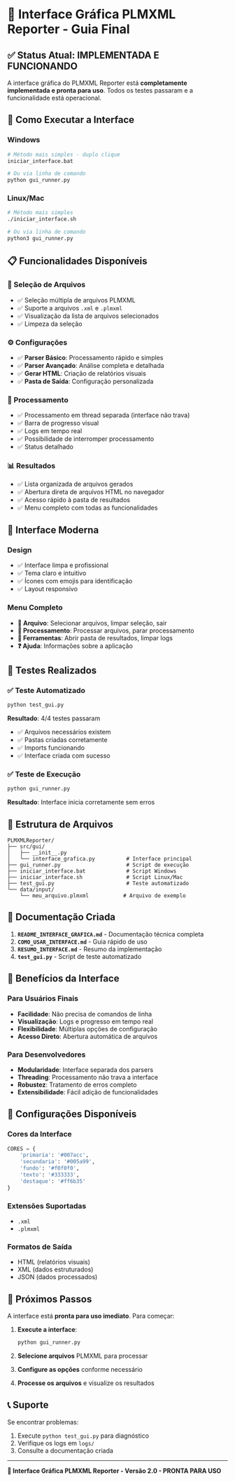 # 🎉 Interface Gráfica PLMXML Reporter - Guia Final

## ✅ Status Atual: **IMPLEMENTADA E FUNCIONANDO**

A interface gráfica do PLMXML Reporter está **completamente implementada e pronta para uso**. Todos os testes passaram e a funcionalidade está operacional.

## 🚀 Como Executar a Interface

### Windows
```bash
# Método mais simples - duplo clique
iniciar_interface.bat

# Ou via linha de comando
python gui_runner.py
```

### Linux/Mac
```bash
# Método mais simples
./iniciar_interface.sh

# Ou via linha de comando
python3 gui_runner.py
```

## 📋 Funcionalidades Disponíveis

### 🎯 Seleção de Arquivos
- ✅ Seleção múltipla de arquivos PLMXML
- ✅ Suporte a arquivos `.xml` e `.plmxml`
- ✅ Visualização da lista de arquivos selecionados
- ✅ Limpeza da seleção

### ⚙️ Configurações
- ✅ **Parser Básico**: Processamento rápido e simples
- ✅ **Parser Avançado**: Análise completa e detalhada
- ✅ **Gerar HTML**: Criação de relatórios visuais
- ✅ **Pasta de Saída**: Configuração personalizada

### 🔄 Processamento
- ✅ Processamento em thread separada (interface não trava)
- ✅ Barra de progresso visual
- ✅ Logs em tempo real
- ✅ Possibilidade de interromper processamento
- ✅ Status detalhado

### 📊 Resultados
- ✅ Lista organizada de arquivos gerados
- ✅ Abertura direta de arquivos HTML no navegador
- ✅ Acesso rápido à pasta de resultados
- ✅ Menu completo com todas as funcionalidades

## 🎨 Interface Moderna

### Design
- ✅ Interface limpa e profissional
- ✅ Tema claro e intuitivo
- ✅ Ícones com emojis para identificação
- ✅ Layout responsivo

### Menu Completo
- **📁 Arquivo**: Selecionar arquivos, limpar seleção, sair
- **🔄 Processamento**: Processar arquivos, parar processamento
- **🔧 Ferramentas**: Abrir pasta de resultados, limpar logs
- **❓ Ajuda**: Informações sobre a aplicação

## 🧪 Testes Realizados

### ✅ Teste Automatizado
```bash
python test_gui.py
```

**Resultado**: 4/4 testes passaram
- ✅ Arquivos necessários existem
- ✅ Pastas criadas corretamente
- ✅ Imports funcionando
- ✅ Interface criada com sucesso

### ✅ Teste de Execução
```bash
python gui_runner.py
```

**Resultado**: Interface inicia corretamente sem erros

## 📁 Estrutura de Arquivos

```
PLMXMLReporter/
├── src/gui/
│   ├── __init__.py
│   └── interface_grafica.py          # Interface principal
├── gui_runner.py                     # Script de execução
├── iniciar_interface.bat             # Script Windows
├── iniciar_interface.sh              # Script Linux/Mac
├── test_gui.py                       # Teste automatizado
└── data/input/
    └── meu_arquivo.plmxml           # Arquivo de exemplo
```

## 📖 Documentação Criada

1. **`README_INTERFACE_GRAFICA.md`** - Documentação técnica completa
2. **`COMO_USAR_INTERFACE.md`** - Guia rápido de uso
3. **`RESUMO_INTERFACE.md`** - Resumo da implementação
4. **`test_gui.py`** - Script de teste automatizado

## 🎯 Benefícios da Interface

### Para Usuários Finais
- **Facilidade**: Não precisa de comandos de linha
- **Visualização**: Logs e progresso em tempo real
- **Flexibilidade**: Múltiplas opções de configuração
- **Acesso Direto**: Abertura automática de arquivos

### Para Desenvolvedores
- **Modularidade**: Interface separada dos parsers
- **Threading**: Processamento não trava a interface
- **Robustez**: Tratamento de erros completo
- **Extensibilidade**: Fácil adição de funcionalidades

## 🔧 Configurações Disponíveis

### Cores da Interface
```python
CORES = {
    'primaria': '#007acc',
    'secundaria': '#005a99',
    'fundo': '#f0f0f0',
    'texto': '#333333',
    'destaque': '#ff6b35'
}
```

### Extensões Suportadas
- `.xml`
- `.plmxml`

### Formatos de Saída
- HTML (relatórios visuais)
- XML (dados estruturados)
- JSON (dados processados)

## 🚀 Próximos Passos

A interface está **pronta para uso imediato**. Para começar:

1. **Execute a interface**:
   ```bash
   python gui_runner.py
   ```

2. **Selecione arquivos** PLMXML para processar

3. **Configure as opções** conforme necessário

4. **Processe os arquivos** e visualize os resultados

## 📞 Suporte

Se encontrar problemas:
1. Execute `python test_gui.py` para diagnóstico
2. Verifique os logs em `logs/`
3. Consulte a documentação criada

---

**🎉 Interface Gráfica PLMXML Reporter - Versão 2.0 - PRONTA PARA USO** 